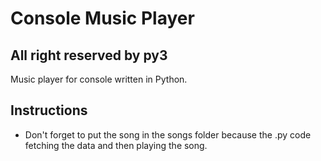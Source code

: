 # **Console Music Player**

## All right reserved by py3
Music player for console written in Python.

## Instructions

 - Don't forget to put the song in the songs folder because the .py code fetching the data and then playing the song.
